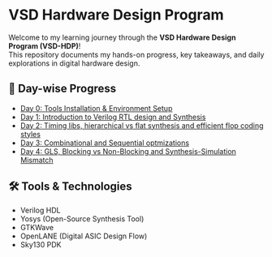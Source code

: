 # VSD Hardware Design Program

Welcome to my learning journey through the **VSD Hardware Design Program (VSD-HDP)**!  
This repository documents my hands-on progress, key takeaways, and daily explorations in digital hardware design.

## 📘 Day-wise Progress

- [Day 0: Tools Installation & Environment Setup](Day0/README.md)
- [Day 1: Introduction to Verilog RTL design and Synthesis](Day1/README.md)
- [Day 2: Timing libs, hierarchical vs flat synthesis and efficient flop coding styles](Day2/README.md)
- [Day 3: Combinational and Sequential optmizations](Day3/README.md)
- [Day 4: GLS, Blocking vs Non-Blocking and Synthesis-Simulation Mismatch](Day4/README.md)



## 🛠️ Tools & Technologies

- Verilog HDL
- Yosys (Open-Source Synthesis Tool)
- GTKWave
- OpenLANE (Digital ASIC Design Flow)
- Sky130 PDK


